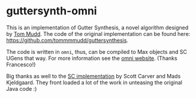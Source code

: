 # guttersynth-omni

This is an implementation of Gutter Synthesis, a novel algorithm designed by [Tom Mudd](http://www.tommudd.co.uk). The code of the original implementation can be found here: https://github.com/tommmmudd/guttersynthesis.

The code is written in `omni`, thus, can be compiled to Max objects and SC UGens that way. For more information see the [omni website](https://vitreo12.github.io/omni/). (Thanks Francesco!)

Big thanks as well to the [SC implementation](https://github.com/madskjeldgaard/guttersynth-sc) by Scott Carver and Mads Kjeldgaard. They front loaded a lot of the work in unteasing the original Java code :)
